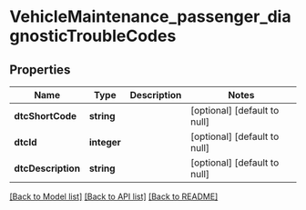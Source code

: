 # VehicleMaintenance_passenger_diagnosticTroubleCodes

## Properties
Name | Type | Description | Notes
------------ | ------------- | ------------- | -------------
**dtcShortCode** | **string** |  | [optional] [default to null]
**dtcId** | **integer** |  | [optional] [default to null]
**dtcDescription** | **string** |  | [optional] [default to null]

[[Back to Model list]](../README.md#documentation-for-models) [[Back to API list]](../README.md#documentation-for-api-endpoints) [[Back to README]](../README.md)


